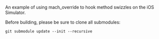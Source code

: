 An example of using mach_override to hook method swizzles on the iOS Simulator.

Before building, please be sure to clone all submodules:
    
    git submodule update --init --recursive
